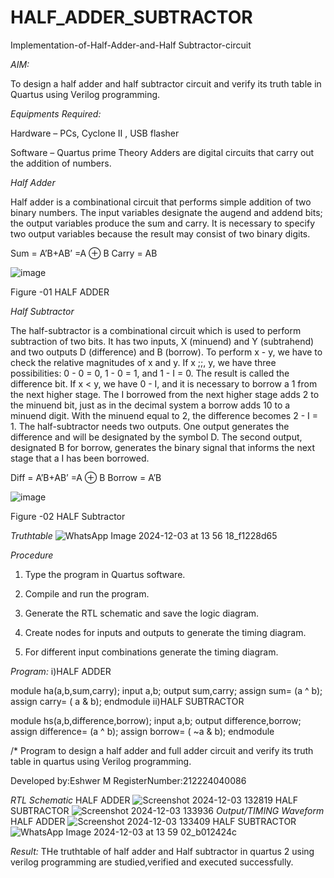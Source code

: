 # HALF_ADDER_SUBTRACTOR

Implementation-of-Half-Adder-and-Half Subtractor-circuit

*AIM:*

To design a half adder and half subtractor circuit and verify its truth table in Quartus using Verilog programming.

*Equipments Required:*

Hardware – PCs, Cyclone II , USB flasher 

Software – Quartus prime Theory Adders are digital circuits that carry out the addition of numbers.

*Half Adder*

Half adder is a combinational circuit that performs simple addition of two binary numbers. The input variables designate the augend and addend bits; the output variables produce the sum and carry. It is necessary to specify two output variables because the result may consist of two binary digits.

Sum = A’B+AB’ =A ⊕ B Carry = AB

![image](https://github.com/naavaneetha/HALF_ADDER_SUBTRACTOR/assets/154305477/bd4a0b2c-cdbc-4184-ab08-81578f121e1f)

Figure -01 HALF ADDER

*Half Subtractor*

The half-subtractor is a combinational circuit which is used to perform subtraction of two bits. It has two inputs, X (minuend) and Y (subtrahend) and two outputs D (difference) and B (borrow). To perform x - y, we have to check the relative magnitudes of x and y. If x ;;, y, we have three possibilities: 0 - 0 = 0, 1 - 0 = 1, and 1 - I = 0. The result is called the difference bit. If x < y, we have 0 - I, and it is necessary to borrow a 1 from the next higher stage. The I borrowed from the next higher stage adds 2 to the minuend bit, just as in the decimal system a borrow adds 10 to a minuend digit. With the minuend equal to 2, the difference becomes 2 - I = 1. The half-subtractor needs two outputs. One output generates the difference and will be designated by the symbol D. The second output, designated B for borrow, generates the binary signal that informs the next stage that a I has been borrowed. 

Diff = A’B+AB’ =A ⊕ B
Borrow = A’B

 ![image](https://github.com/naavaneetha/HALF_ADDER_SUBTRACTOR/assets/154305477/d76b099c-513f-4e7c-843a-e2fd028a531a)

Figure -02 HALF Subtractor

*Truthtable*
![WhatsApp Image 2024-12-03 at 13 56 18_f1228d65](https://github.com/user-attachments/assets/326e7294-3fe0-4c26-aa22-207434d4e2a2)

*Procedure*

1.	Type the program in Quartus software.

2.	Compile and run the program.

3.	Generate the RTL schematic and save the logic diagram.

4.	Create nodes for inputs and outputs to generate the timing diagram.

5.	For different input combinations generate the timing diagram.


*Program:*
i)HALF ADDER

module ha(a,b,sum,carry);
input a,b;
output sum,carry;
assign sum= (a ^ b);
assign carry= ( a & b);
endmodule
ii)HALF SUBTRACTOR

module hs(a,b,difference,borrow);
input a,b;
output difference,borrow;
assign difference= (a ^ b);
assign borrow= ( ~a & b);
endmodule


/* Program to design a half adder and full adder circuit and verify its truth table in quartus using Verilog programming.

Developed by:Eshwer M RegisterNumber:212224040086

*RTL Schematic*
HALF ADDER
![Screenshot 2024-12-03 132819](https://github.com/user-attachments/assets/3e33c7f4-7647-4daf-969e-433462b69399)
HALF SUBTRACTOR
![Screenshot 2024-12-03 133936](https://github.com/user-attachments/assets/90e73d87-3870-42a6-97ea-de3dc820ea91)
*Output/TIMING Waveform*
HALF ADDER
![Screenshot 2024-12-03 133409](https://github.com/user-attachments/assets/05abc62c-8448-416c-a86f-5a83c9885162)
HALF SUBTRACTOR
![WhatsApp Image 2024-12-03 at 13 59 02_b012424c](https://github.com/user-attachments/assets/063f6607-46dd-45e5-a224-d410bc801d12)


*Result:*
THe truthtable of half adder and Half subtractor in quartus 2 using verilog programming are studied,verified and executed successfully.
